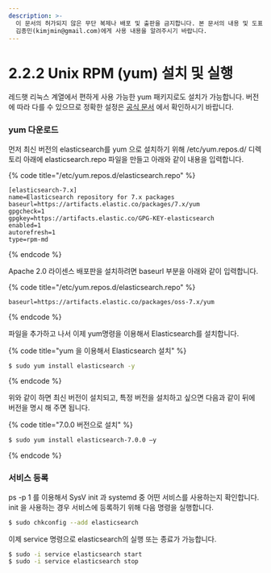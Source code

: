 ```yaml
---
description: >-
  이 문서의 허가되지 않은 무단 복제나 배포 및 출판을 금지합니다. 본 문서의 내용 및 도표 등을 인용하고자 하는 경우 출처를 명시하고
  김종민(kimjmin@gmail.com)에게 사용 내용을 알려주시기 바랍니다.
---
```


# 2.2.2 Unix RPM (yum) 설치 및 실행

&#x20; 레드햇 리눅스 계열에서 편하게 사용 가능한 yum 패키지로도 설치가 가능합니다. 버전에 따라 다를 수 있으므로 정확한 설정은 [공식 문서](https://www.elastic.co/guide/en/elasticsearch/reference/current/rpm.html) 에서 확인하시기 바랍니다.

### yum 다운로드

&#x20; 먼저 최신 버전의 elasticsearch를 yum 으로 설치하기 위해 /etc/yum.repos.d/ 디렉토리 아래에 elasticsearch.repo 파일을 만들고 아래와 같이 내용을 입력합니다.

{% code title="/etc/yum.repos.d/elasticsearch.repo" %}
```
[elasticsearch-7.x]
name=Elasticsearch repository for 7.x packages
baseurl=https://artifacts.elastic.co/packages/7.x/yum
gpgcheck=1
gpgkey=https://artifacts.elastic.co/GPG-KEY-elasticsearch
enabled=1
autorefresh=1
type=rpm-md
```
{% endcode %}

Apache 2.0 라이센스 배포판을 설치하려면 baseurl 부분을 아래와 같이 입력합니다.

{% code title="/etc/yum.repos.d/elasticsearch.repo" %}
```
baseurl=https://artifacts.elastic.co/packages/oss-7.x/yum
```
{% endcode %}

&#x20; 파일을 추가하고 나서 이제 yum명령을 이용해서 Elasticsearch를 설치합니다.

{% code title="yum 을 이용해서 Elasticsearch 설치" %}
```bash
$ sudo yum install elasticsearch -y
```
{% endcode %}

&#x20; 위와 같이 하면 최신 버전이 설치되고, 특정 버전을 설치하고 싶으면 다음과 같이 뒤에 버전을 명시 해 주면 됩니다.

{% code title="7.0.0 버전으로 설치" %}
```bash
$ sudo yum install elasticsearch-7.0.0 –y
```
{% endcode %}

### 서비스 등록

&#x20; ps -p 1 를 이용해서 SysV init 과 systemd 중 어떤 서비스를 사용하는지 확인합니다. init 을 사용하는 경우 서비스에 등록하기 위해 다음 명령을 실행합니다.

```bash
$ sudo chkconfig --add elasticsearch
```

&#x20; 이제 service 명령으로 elasticsearch의 실행 또는 종료가 가능합니다.

```bash
$ sudo -i service elasticsearch start
$ sudo -i service elasticsearch stop
```
